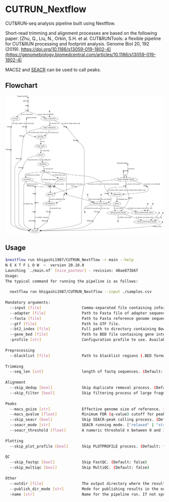 # CUTRUN_Nextflow
CUT&amp;RUN-seq analysis pipeline built using Nextflow.

Short-read trimming and alignment processes are based on the following paper:
[Zhu, Q., Liu, N., Orkin, S.H. et al. CUT&RUNTools: a flexible pipeline for CUT&RUN processing and footprint analysis. Genome Biol 20, 192 (2019). https://doi.org/10.1186/s13059-019-1802-4](https://genomebiology.biomedcentral.com/articles/10.1186/s13059-019-1802-4)

MACS2 and [SEACR](https://github.com/FredHutch/SEACR) can be used to call peaks.

## Flowchart

![flowchart](./flowchart.png)

## Usage
```bash
$nextflow run khigashi1987/CUTRUN_Nextflow -r main --help
N E X T F L O W  ~  version 20.10.0
Launching `./main.nf` [nice_pasteur] - revision: 48ae873b6f
Usage:
The typical command for running the pipeline is as follows:

  nextflow run khigashi1987/CUTRUN_Nextflow --input ./samples.csv         --adapter /path/to/adapter.fa         --fasta /path/to/genome.fa         --gtf /path/to/genes.gtf         --bt2_index /path/to/genome         --gene_bed /path/to/genes.bed         --macs_gsize "2.7e9"         -profile docker

Mandatory arguments:
  --input [file]                  Comma-separated file containing information about the samples in the experiment
  --adapter [file]                Path to Fasta file of adapter sequences to be trimmed.
  --fasta [file]                  Path to Fasta reference genome sequence.
  --gtf [file]                    Path to GTF file.
  --bt2_index [file]              Full path to directory containing Bowtie2 index including base name i.e. /path/to/index/genome
  --gene_bed [file]               Path to BED file containing gene intervals
  -profile [str]                  Configuration profile to use. Available: docker

Preprocessing
  --blacklist [file]              Path to blacklist regions (.BED format), used for filtering peaks

Trimming
  --seq_len [int]                 length of fastq sequences. (Default: 100)

Alignment
  --skip_dedup [bool]             Skip duplicate removal process. (Default: false)
  --skip_filter [bool]            Skip filtering process of large fragments. (Default: false)

Peaks
  --macs_gsize [str]              Effective genome size of reference. (e.g., "2.7e9" for hg38, "1.87e9" for mm10)
  --macs_qvalue [float]           Minimum FDR (q-value) cutoff for peak detection. (Default: 0.01)
  --skip_seacr [bool]             Skip SEACR-peak calling process. (Default: false)
  --seacr_mode [str]              SEACR running mode. ["relaxed" | "stringent"] (Default: "stringent")
  --seacr_threshold [float]       A numeric threshold n between 0 and 1 returns the top n fraction of peaks based on total signal within peaks.

Plotting
  --skip_plot_profile [bool]      Skip PLOTPROFILE process. (Default: false)

QC
  --skip_fastqc [bool]            Skip FastQC. (Default: false)
  --skip_multiqc [bool]           Skip MultiQC. (Default: false)

Other
  --outdir [file]                 The output directory where the results will be saved (Default: './results')
  --publish_dir_mode [str]        Mode for publishing results in the output directory. Available: symlink, rellink, link, copy, copyNoFollow, move (Default: copy)
  -name [str]                     Name for the pipeline run. If not specified, Nextflow will automatically generate a random mnemonic (Default: false)
```